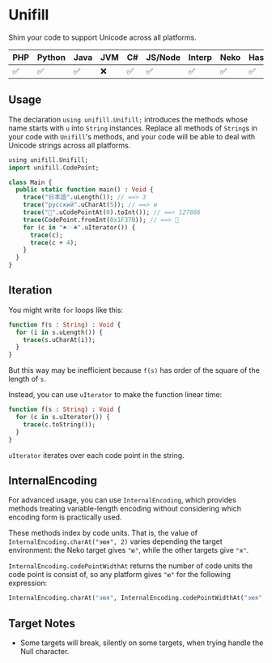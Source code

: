 # Unifill

Shim your code to support Unicode across all platforms.

| PHP | Python | Java | JVM | C# | JS/Node | Interp | Neko | HashLink | Lua | C++ |
| -   | -      | -    | -   | -  | -       | -      | -    | -        | -   | -   |
| ✅ | ✅     | ✅  | ❌  | ✅ | ✅     | ✅    | ✅  | ✅       | ✅  | ❌ |

## Usage

The declaration `using unifill.Unifill;` introduces the methods whose
name starts with `u` into `String` instances. Replace all methods of
`String`s in your code with `Unifill`'s methods, and your code will be
able to deal with Unicode strings across all platforms.

```haxe
using unifill.Unifill;
import unifill.CodePoint;

class Main {
  public static function main() : Void {
    trace("日本語".uLength()); // ==> 3
    trace("русский".uCharAt(5)); // ==> и
    trace("🍺".uCodePointAt(0).toInt()); // ==> 127866
    trace(CodePoint.fromInt(0x1F37B)); // ==> 🍻
    for (c in "♠♡♢♣".uIterator()) {
      trace(c);
      trace(c + 4);
    }
  }
}
```

## Iteration

You might write `for` loops like this:

```haxe
function f(s : String) : Void {
  for (i in s.uLength()) {
    trace(s.uCharAt(i));
  }
}
```

But this way may be inefficient because `f(s)` has order of the square
of the length of `s`.

Instead, you can use `uIterator` to make the function linear time:

```haxe
function f(s : String) : Void {
  for (c in s.uIterator()) {
    trace(c.toString());
  }
}
```

`uIterator` iterates over each code point in the string.

## InternalEncoding

For advanced usage, you can use `InternalEncoding`, which provides methods
treating variable-length encoding without considering which encoding form
is practically used.

These methods index by code units. That is, the value of
`InternalEncoding.charAt("эюя", 2)` varies depending the target
environment: the Neko target gives `"ю"`, while the other targets give `"я"`.

`InternalEncoding.codePointWidthAt` returns the number of code units
the code point is consist of, so any platform gives `"ю"` for the
following expression:

```haxe
InternalEncoding.charAt("эюя", InternalEncoding.codePointWidthAt("эюя", 0))
```

## Target Notes

- Some targets will break, silently on some targets, when trying handle the Null character.